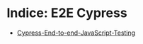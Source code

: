 # Indice: E2E Cypress

- [Cypress-End-to-end-JavaScript-Testing](Cypress-End-to-end-JavaScript-Testing.md)

